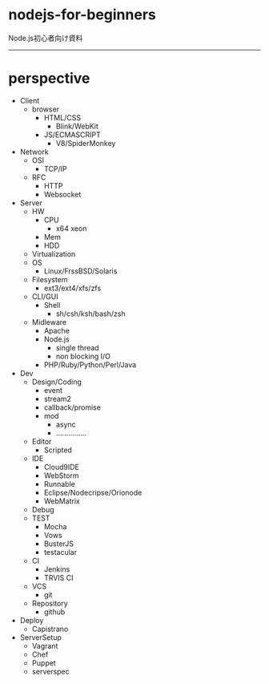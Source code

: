 nodejs-for-beginners
====================

Node.js初心者向け資料

- - -
# perspective
* Client
  * browser
    * HTML/CSS
      * Blink/WebKit
    * JS/ECMASCRIPT
      * V8/SpiderMonkey
* Network
  * OSI
    * TCP/IP
  * RFC
    * HTTP
    * Websocket
* Server
  * HW
    * CPU
      * x64 xeon
    * Mem
    * HDD
  * Virtualization
  * OS
    * Linux/FrssBSD/Solaris
  * Filesystem
    * ext3/ext4/xfs/zfs
  * CLI/GUI
    * Shell
      * sh/csh/ksh/bash/zsh
  * Midleware
    * Apache
    * Node.js
        * single thread
        * non blocking I/O
    * PHP/Ruby/Python/Perl/Java
* Dev
  * Design/Coding
      * event
      * stream2
      * callback/promise
      * mod
          * async
          * ...............
  * Editor
     * Scripted
  * IDE
     * Cloud9IDE
     * WebStorm
     * Runnable
     * Eclipse/Nodecripse/Orionode
      * WebMatrix
  * Debug
  * TEST
     * Mocha
     * Vows
     * BusterJS
     * testacular
  * CI
     * Jenkins
     * TRVIS CI
  * VCS
     * git
  * Repository
     * github
* Deploy
  * Capistrano
* ServerSetup
  * Vagrant
  * Chef
  * Puppet
  * serverspec
